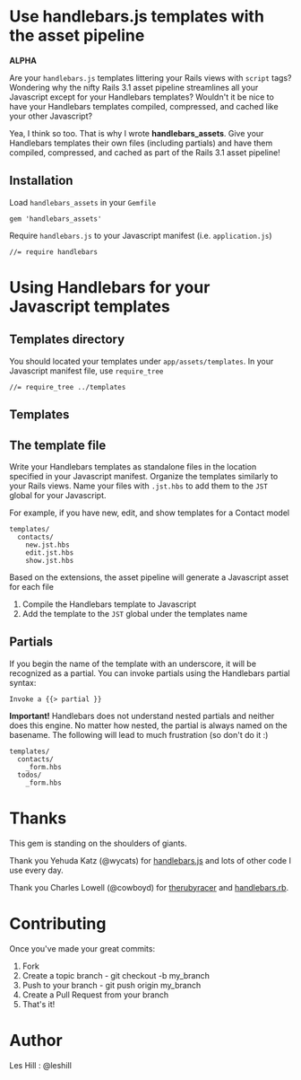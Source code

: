 # Use handlebars.js templates with the asset pipeline

**ALPHA**

Are your `handlebars.js` templates littering your Rails views with `script` tags? Wondering why the nifty Rails 3.1 asset pipeline streamlines all your Javascript except for your Handlebars templates? Wouldn't it be nice to have your Handlebars templates compiled, compressed, and cached like your other Javascript?

Yea, I think so too. That is why I wrote **handlebars_assets**. Give your Handlebars templates their own files (including partials) and have them compiled, compressed, and cached as part of the Rails 3.1 asset pipeline!

## Installation

Load `handlebars_assets` in your `Gemfile`

    gem 'handlebars_assets'

Require `handlebars.js` to your Javascript manifest (i.e. `application.js`)

    //= require handlebars

# Using Handlebars for your Javascript templates

## Templates directory

You should located your templates under `app/assets/templates`. In your Javascript manifest file, use `require_tree`

    //= require_tree ../templates

## Templates

## The template file

Write your Handlebars templates as standalone files in the location specified in your Javascript manifest. Organize the templates similarly to your Rails views. Name your files with `.jst.hbs` to add them to the `JST` global for your Javascript.

For example, if you have new, edit, and show templates for a Contact model

    templates/
      contacts/
        new.jst.hbs
        edit.jst.hbs
        show.jst.hbs

Based on the extensions, the asset pipeline will generate a Javascript asset for each file

1. Compile the Handlebars template to Javascript
1. Add the template to the `JST` global under the templates name

## Partials

If you begin the name of the template with an underscore, it will be recognized as a partial. You can invoke partials using the Handlebars partial syntax:

    Invoke a {{> partial }}

**Important!** Handlebars does not understand nested partials and neither does this engine. No matter how nested, the partial is always named on the basename. The following will lead to much frustration (so don't do it :)

    templates/
      contacts/
        _form.hbs
      todos/
        _form.hbs

# Thanks

This gem is standing on the shoulders of giants.

Thank you Yehuda Katz (@wycats) for [handlebars.js](https://github.com/wycats/handlebars.js) and lots of other code I use every day.

Thank you Charles Lowell (@cowboyd) for [therubyracer](https://github.com/cowboyd/therubyracer) and [handlebars.rb](https://github.com/cowboyd/handlebars.rb).

# Contributing

Once you've made your great commits:

1. Fork
1. Create a topic branch - git checkout -b my_branch
1. Push to your branch - git push origin my_branch
1. Create a Pull Request from your branch
1. That's it!

# Author

Les Hill : @leshill
